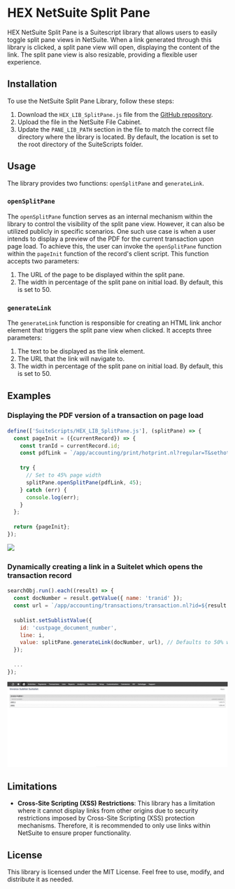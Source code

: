 # HEX NetSuite Split Pane

HEX NetSuite Split Pane is a Suitescript library that allows users to easily toggle split pane views in NetSuite. When a link generated through this library is clicked, a split pane view will open, displaying the content of the link. The split pane view is also resizable, providing a flexible user experience.

## Installation

To use the NetSuite Split Pane Library, follow these steps:

1. Download the `HEX_LIB_SplitPane.js` file from the [GitHub repository](https://github.com/hmanongsong/HEX-NetSuite-Split-Pane).
2. Upload the file in the NetSuite File Cabinet.
3. Update the `PANE_LIB_PATH` section in the file to match the correct file directory where the library is located. By default, the location is set to the root directory of the SuiteScripts folder.

## Usage

The library provides two functions: `openSplitPane` and `generateLink`.

### `openSplitPane`

The `openSplitPane` function serves as an internal mechanism within the library to control the visibility of the split pane view. However, it can also be utilized publicly in specific scenarios. One such use case is when a user intends to display a preview of the PDF for the current transaction upon page load. To achieve this, the user can invoke the `openSplitPane` function within the `pageInit` function of the record's client script. This function accepts two parameters:

1. The URL of the page to be displayed within the split pane.
2. The width in percentage of the split pane on initial load. By default, this is set to 50.

### `generateLink`

The `generateLink` function is responsible for creating an HTML link anchor element that triggers the split pane view when clicked. It accepts three parameters:

1. The text to be displayed as the link element.
2. The URL that the link will navigate to.
3. The width in percentage of the split pane on initial load. By default, this is set to 50.

## Examples
### Displaying the PDF version of a transaction on page load

```javascript
define(['SuiteScripts/HEX_LIB_SplitPane.js'], (splitPane) => {
  const pageInit = ({currentRecord}) => {
    const tranId = currentRecord.id;
    const pdfLink = `/app/accounting/print/hotprint.nl?regular=T&sethotprinter=T&formnumber=101&id=${tranId}`;

    try {
      // Set to 45% page width
      splitPane.openSplitPane(pdfLink, 45);
    } catch (err) {
      console.log(err);
    }
  };

  return {pageInit};
});
```

<img src="https://github.com/hmanongsong/HEX-NetSuite-Split-Pane/blob/main/assets/HEX_SplitPane_PageInit.gif" />

### Dynamically creating a link in a Suitelet which opens the transaction record

```javascript
searchObj.run().each((result) => {
  const docNumber = result.getValue({ name: 'tranid' });
  const url = `/app/accounting/transactions/transaction.nl?id=${result.id}&ifrmcntnr=T`;

  sublist.setSublistValue({
    id: 'custpage_document_number',
    line: i,
    value: splitPane.generateLink(docNumber, url), // Defaults to 50% width
  });

  ...
});
```

<img src="https://github.com/hmanongsong/HEX-NetSuite-Split-Pane/blob/main/assets/HEX_SplitPane_Suitelet.gif" />

## Limitations
- **Cross-Site Scripting (XSS) Restrictions**: This library has a limitation where it cannot display links from other origins due to security restrictions imposed by Cross-Site Scripting (XSS) protection mechanisms. Therefore, it is recommended to only use links within NetSuite to ensure proper functionality.

## License
This library is licensed under the MIT License. Feel free to use, modify, and distribute it as needed.
